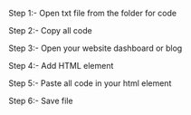 Step 1:- Open txt file from the folder for code

Step 2:- Copy all code 

Step 3:- Open your website dashboard or blog

Step 4:- Add HTML element 

Step 5:- Paste all code in your html element

Step 6:- Save file 
